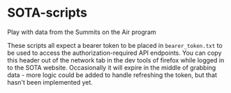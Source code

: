 # SOTA-scripts
Play with data from the Summits on the Air program

These scripts all expect a bearer token to be placed in `bearer_token.txt` to be used to access the authorization-required API endpoints. You can copy this header out of the network tab in the dev tools of firefox while logged in to the SOTA website. Occasionally it will expire in the middle of grabbing data - more logic could be added to handle refreshing the token, but that hasn't been implemented yet.


